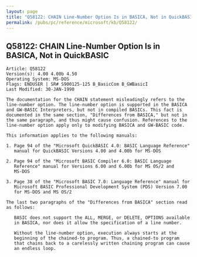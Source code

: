 ```yaml
---
layout: page
title: "Q58122: CHAIN Line-Number Option Is in BASICA, Not in QuickBASIC"
permalink: /pubs/pc/reference/microsoft/kb/Q58122/
---
```


## Q58122: CHAIN Line-Number Option Is in BASICA, Not in QuickBASIC

	Article: Q58122
	Version(s): 4.00 4.00b 4.50
	Operating System: MS-DOS
	Flags: ENDUSER | SR# S900125-125 B_BasicCom B_GWBasicI
	Last Modified: 30-JAN-1990
	
	The documentation for the CHAIN statement misleadingly refers to the
	line-number option. The line-number option is supported in the BASICA
	and GW-BASIC Interpreters, but not in compiled BASICs. This fact is
	documented in the same section, "Differences from BASICA," but not in
	the same paragraph, and thus might cause confusion. References to the
	line-number option apply only to modifying BASICA and GW-BASIC code.
	
	This information applies to the following manuals:
	
	1. Page 94 of the "Microsoft QuickBASIC 4.0: BASIC Language Reference"
	   manual for QuickBASIC Versions 4.00 and 4.00b for MS-DOS
	
	2. Page 94 of the "Microsoft BASIC Compiler 6.0: BASIC Language
	   Reference" manual for Versions 6.00 and 6.00b for MS OS/2 and
	   MS-DOS
	
	3. Page 38 of the "Microsoft BASIC 7.0: Language Reference" manual for
	   Microsoft BASIC Professional Development System (PDS) Version 7.00
	   for MS-DOS and MS OS/2
	
	The last two paragraphs of the "Differences from BASICA" section read
	as follows:
	
	   BASIC does not support the ALL, MERGE, or DELETE, OPTIONS available
	   in BASICA, nor does it allow the specification of a line number.
	
	   Without the line-number option, execution always starts at the
	   beginning of the chained-to program. Thus, a chained-to program
	   that chains back to a carelessly written chaining program can cause
	   an endless loop.
